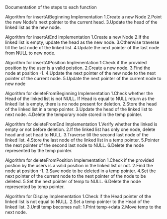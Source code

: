 Documentation of the steps to each function

Algorithm for insertAtBeginning Implementation
1.Create a new Node
2.Point the new Node's next pointer to the current head.
3.Update the head of the linked list as the new node.


Algorithm for insertAtEnd Implementation
1.Create a new Node
2.If the linked list is empty, update the head as the new node.
3.Otherwise traverse till the last node of the linked list.
4.Update the next pointer of the last node from NULL to new node.


Algorithm for insertAtPosition Implementation
1.Check if the provided position by the user is a valid poistion.
2.Create a new node.
3.Find the node at position -1.
4.Update the next pointer of the new node to the next pointer of the current node.
5.Update the next pointer of the current node to new node


Algorithm for deleteFromBeginning Implementation
1.Check whether the Head of the linked list is not NULL. If Head is equal to NULL return as the linked list is empty, there is no node present for deletion.
2.Store the head of the linked list in a temp pointer.
3.Update the head of the linked list to next node.
4.Delete the temporary node stored in the temp pointer.


Algorithm for deleteFromEnd Implementation
1.Verify whether the linked is empty or not before deletion.
2.If the linked list has only one node, delete head and set head to NULL.
3.Traverse till the second last node of the linked list.
4.Store the last node of the linked list in a temp pointer.
5.Pointer the next pointer of the second last node to NULL.
6.Delete the node represented by the temp pointer.


Algorithm for deleteFromPosition Implementation
1.Check if the provided postion by the users is a valid position in the linked list or not.
2.Find the node at position -1.
3.Save node to be deleted in a temp pointer.
4.Set the next pointer of the current node to the next pointer of the node to be deleted.
5.Set the next pointer of temp to NULL.
6.Delete the node represented by temp pointer.


Algorithm for Display Implementation
1.Check if the Head pointer of the linked list is not equal to NULL.
2.Set a temp pointer to the Head of the linked list.
3.Until temp becomes null:
    1.Print temp->data
    2.Move temp to the next node.
